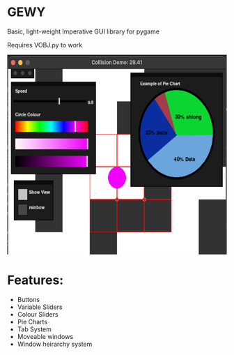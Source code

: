 # GEWY
Basic, light-weight Imperative GUI library for pygame

Requires VOBJ.py to work

<img src="GEWY_Screenshot.png" width="604" height="458">

# Features:
 - Buttons
 - Variable Sliders
 - Colour Sliders
 - Pie Charts
 - Tab System
 - Moveable windows
 - Window heirarchy system

